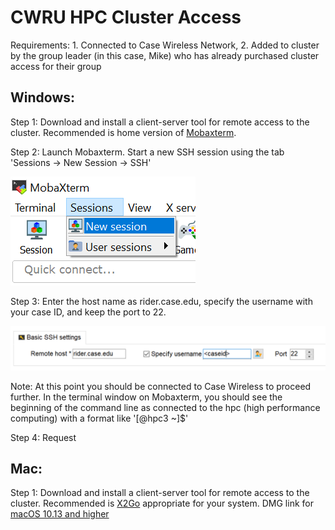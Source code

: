 # CWRU HPC Cluster Access

Requirements: 1. Connected to Case Wireless Network, 2. Added to cluster by the group leader (in this case, Mike) who has already purchased cluster access for their group

## Windows:

Step 1: Download and install a client-server tool for remote access to the cluster. Recommended is home version of [Mobaxterm](https://mobaxterm.mobatek.net/download.html).

Step 2: Launch Mobaxterm. Start a new SSH session using the tab 'Sessions -> New Session -> SSH'

![windowsstep2.png](https://github.com/gundeep15/tech_support/blob/master/windowsstep2.png)

Step 3: Enter the host name as rider.case.edu, specify the username with your case ID, and keep the port to 22. 

![windowsstep3.png](https://github.com/gundeep15/tech_support/blob/master/windowsstep3.png)

Note: At this point you should be connected to Case Wireless to proceed further. In the terminal window on Mobaxterm, you should see the beginning of the command line as connected to the hpc (high performance computing) with a format like '[<caseID>@hpc3 ~]$'


Step 4: Request  

## Mac:  
Step 1: Download and install a client-server tool for remote access to the cluster. Recommended is [X2Go](https://wiki.x2go.org/doku.php) appropriate for your system. DMG link for [macOS 10.13 and higher](https://code.x2go.org/releases/X2GoClient_latest_macosx_10_13.dmg) 
